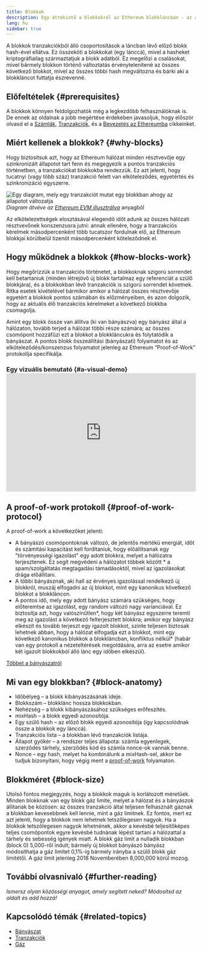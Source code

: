 ```yaml
---
title: Blokkok
description: Egy áttekintő a blokkokról az Ethereum blokkláncban - az adatstruktúrájukról, miért van rájuk szükség és hogyan készülnek.
lang: hu
sidebar: true
---
```


A blokkok tranzakciókból álló csoportosítások a láncban lévő előző blokk hash-ével ellátva. Ez összeköti a blokkokat (egy lánccá), mivel a hasheket kriptográfiailag származtatjuk a blokk adatból. Ez megelőzi a csalásokat, mivel bármely blokkon történő változtatás érvénytelenítené az összes következő blokkot, mivel az összes többi hash megváltozna és bárki aki a blokkláncot futtatja észrevenné.

## Előfeltételek {#prerequisites}

A blokkok könnyen feldolgozhatók még a legkezdőbb felhasználóknak is. De ennek az oldalnak a jobb megértése érdekében javasoljuk, hogy először olvasd el a [Számlák](/en/developers/docs/accounts/), [Tranzakciók](/en/developers/docs/transactions/), és a [Bevezetés az Ethereumba](/en/developers/docs/intro-to-ethereum/) cikkeinket.

<!--The content below was provided by Brian Gu with exception of "what's in a block"-->

## Miért kellenek a blokkok? {#why-blocks}

Hogy biztosítsuk azt, hogy az Ethereum hálózat minden résztvevője egy szinkronizált állapotot tart fenn és megegyezik a pontos tranzakciós történetben, a tranzakciókat blokkokba rendezzük. Ez azt jelenti, hogy tucatnyi (vagy több száz) tranzakció felett van elköteleződés, egyetértés és szinkronizáció egyszerre.

![Egy diagram, mely egy tranzakciót mutat egy blokkban ahogy az állapotot változatja](./tx-block.png) _Diagram átvéve az [Ethereum EVM illusztrálva](https://takenobu-hs.github.io/downloads/ethereum_evm_illustrated.pdf)_ anyagból

Az elkötelezettségek elosztásával elegendő időt adunk az összes hálózati résztvevőnek konszenzusra jutni: annak ellenére, hogy a tranzakciós kérelmek másodpercenként több tucatszor fordulnak elő, az Ethereum blokkjai körülbelül tizenöt másodpercenként köteleződnek el.

## Hogy működnek a blokkok {#how-blocks-work}

Hogy megőrizzük a tranzakciós történetet, a blokkoknak szigorú sorrendet kell betartaniuk (minden létrejövő új blokk tartalmaz egy referenciát a szülő blokkjára), és a blokkokban lévő tranzakciók is szigorú sorrendet követnek. Ritka esetek kivételével bármikor amikor a hálózat összes résztvevője egyetért a blokkok pontos számában és előzményeiben, és azon dolgozik, hogy az aktuális élő tranzakciós kérelmeket a következő blokkba csomagolja.

Amint egy blokk össze van állítva (ki van bányászva) egy bányász által a hálózaton, tovább terjed a hálózat többi része számára; az összes csomópont hozzáfűzi ezt a blokkot a blokkláncukra és folytatódik a bányászat. A pontos blokk összeállítási (bányászati) folyamatot és az elköteleződés/konszenzus folyamatot jelenleg az Ethereum “Proof-of-Work” protokollja specifikálja.

### Egy vizuális bemutató {#a-visual-demo} <iframe width="100%" height="315" src="https://www.youtube.com/embed/_160oMzblY8" frameborder="0" allow="accelerometer; autoplay; clipboard-write; encrypted-media; gyroscope; picture-in-picture" allowfullscreen mark="crwd-mark"></iframe>

## A proof-of-work protokoll {#proof-of-work-protocol}

A proof-of-work a következőket jelenti:

- A bányászó csomópontoknak változó, de jelentős mértékű energiát, időt és számítási kapacitást kell fordítaniuk, hogy előállítsanak egy "törvényességi igazolást" egy adott blokkra, melyet a hálózatra terjesztenek. Ez segít megvédeni a hálózatot többek között \* a spam/szolgáltatás megtagadási támadásoktól, mivel az igazolásokat drága előállítani.
- A többi bányásznak, aki hall az érvényes igazolással rendelkező új blokkról, muszáj elfogadni az új blokkot, mint egy kanonikus következő blokkot a blokkláncon.
- A pontos idő, mely egy adott bányász számára szükséges, hogy előteremtse az igazolást, egy random változó nagy varianciával. Ez biztosítja azt, hogy valószínűtlen*, hogy két bányász egyszerre teremti meg az igazolást a következő felterjesztett blokkra; amikor egy bányász elkészít és tovább terjeszt egy igazolt blokkot, szinte teljesen biztosak lehetnek abban, hogy a hálózat elfogadja ezt a blokkot, mint egy következő kanonikus blokkok a blokkláncban, konfliktus nélkül* (habár van egy protokoll a nézeteltérések megoldására, arra az esetre amikor két igazolt blokkokból álló lánc egy időben elkészül).

[Többet a bányászatról](/en/developers/docs/consensus-mechanisms/pow/mining/)

## Mi van egy blokkban? {#block-anatomy}

- Időbélyeg – a blokk kibányászásának ideje.
- Blokkszám – blokklánc hossza blokkokban.
- Nehézség – a blokk kibányászásához szükséges erőfeszítés.
- mixHash – a blokk egyedi azonosítója.
- Egy szülő hash – az előző blokk egyedi azonosítója (így kapcsolódnak össze a blokkok egy lánccá).
- Tranzakciós lista – a blokkban lévő tranzakciók listája.
- Állapot gyökér – a rendszer teljes állapota: számla egyenlegek, szerződés tárhely, szerződés kód és számla nonce-ok vannak benne.
- Nonce – egy hash, melyet ha kombinálunk a mixHash-sel, akkor be tudjuk bizonyítani, hogy végig ment a [proof-of-work](/developers/docs/consensus-mechanisms/pow/) folyamaton.

## Blokkméret {#block-size}

Utolsó fontos megjegyzés, hogy a blokkok maguk is korlátozott méretűek. Minden blokknak van egy blokk gáz limite, melyet a hálózat és a bányászok állítanak be közösen: az összes tranzakció által teljesen felhasznált gáznak a blokkban kevesebbnek kell lennie, mint a gáz limitnek. Ez fontos, mert ez azt jelenti, hogy a blokkok nem lehetnek tetszőlegesen nagyok. Ha a blokkok tetszőlegesen nagyok lehetnének, akkor a kevésbé teljesítőképes teljes csomópontok egyre kevésbé tudnának lépést tartani a hálózattal a tárhely és sebesség igények miatt. A blokk gáz limit a nulladik blokkban (block 0) 5,000-ről indult; bármely új blokkot bányászó bányász módosíthatja a gáz limitet 0,1%-ig bármely irányba a szülő blokk gáz limitétől. A gáz limit jelenleg 2018 Novemberében 8,000,000 körül mozog.

## További olvasnivaló {#further-reading}

_Ismersz olyan közösségi anyagot, amely segített neked? Módosítsd az oldalt és add hozzá!_

## Kapcsolódó témák {#related-topics}

- [Bányászat](/en/developers/docs/consensus-mechanisms/pow/mining/)
- [Tranzakciók](/en/developers/docs/transactions/)
- [Gáz](/en/developers/docs/gas/)
